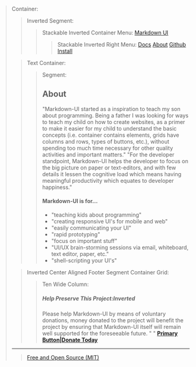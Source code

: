 > Container:
> > Inverted Segment:
> > > Stackable Inverted Container Menu:
> > > [Markdown UI](http：//jmoors79.github.io/markdown-ui "basic")
> > > > Stackable Inverted Right Menu:
> > > > [Docs](toc.html)
> > > > [About](about.html "active")
> > > > [Github](https：//github.com/jmoors79/markdown-ui)
> > > > [Install](index.html#install)
>
> <!-- -->
> > Text Container:
> > > Segment:
> > > ## About
> > > "Markdown-UI started as a inspiration to teach my son about programming. Being a father I was looking for ways to teach my child on how to create websites, as a primer to make it easier for my child to understand the basic concepts (i.e. container contains elements, grids have columns and rows, types of buttons, etc.), without spending too much time necessary for other quality activities and important matters."
> > > "For the developer standpoint, Markdown-UI helps the developer to focus on the big picture on paper or text-editors, and with few details it lessen the cognitive load which means having meaningful productivity which equates to developer happiness."
> > > <br />
> > > #### Markdown-UI is for...
> > >
> > > * "teaching kids about programming"
> > > * "creating responsive UI's for mobile and web"
> > > * "easily communicating your UI"
> > > * "rapid prototyping"
> > > * "focus on important stuff"
> > > * "UI/UX brain-storming sessions via email, whiteboard, text editor, paper, etc."
> > > * "shell-scripting your UI's"
>
> <!-- -->
> > Inverted Center Aligned Footer Segment Container Grid:
> > > Ten Wide Column:
> > > ##### Help Preserve This Project:Inverted
> > > Please help Markdown-UI by means of voluntary donations, money donated to the project will benefit the project by ensuring that Markdown-UI itself will remain well supported for the foreseeable future.
> > > " "
> > > [__Primary Button|Donate Today__](PAYPAL_BUTTON)
> ____
> > [Free and Open Source (MIT)](http：//markdown-ui.mit-license.org)